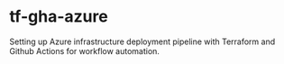 # tf-gha-azure
Setting up Azure infrastructure deployment pipeline with Terraform and Github Actions for workflow automation.
